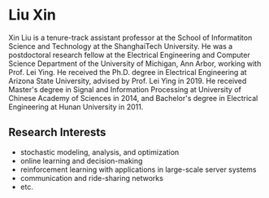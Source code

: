 # Liu Xin

Xin Liu is a tenure-track assistant professor at the School of Informatiton Science and Technology at the ShanghaiTech University.
He was a postdoctoral research fellow at the Electrical Engineering and Computer Science Department of the University of Michigan, Ann Arbor, working with Prof. Lei Ying. 
He received the Ph.D. degree in Electrical Engineering at Arizona State University, advised by Prof. Lei Ying in 2019. He received Master's degree in Signal and Information Processing at University of Chinese Academy of Sciences in 2014, and Bachelor's degree in Electrical Engineering at Hunan University in 2011.

## Research Interests
- stochastic modeling, analysis, and optimization
- online learning and decision-making
- reinforcement learning with applications in large-scale server systems
- communication and ride-sharing networks
- etc.
